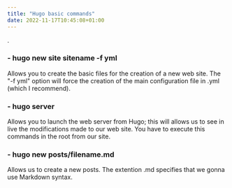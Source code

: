 ```yaml
---
title: "Hugo basic commands"
date: 2022-11-17T10:45:08+01:00
---
```

.
### - hugo new site sitename -f yml ###

Allows you to create the basic files for the creation of a new web site. The "-f yml" option will force the creation of the main configuration file in .yml (which I recommend).


### - hugo server ###

Allows you to launch the web server from Hugo; this will allows us to see in live the modifications made to our web site. You have to execute this commands in the root from our site.

### - hugo new posts/filename.md ###

Allows us to create a new posts. The extention .md specifies that we gonna use Markdown syntax. 